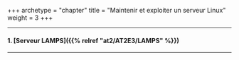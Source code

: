 +++
archetype = "chapter"
title = "Maintenir et exploiter un serveur Linux"
weight = 3
+++

---

#### 1. [Serveur LAMPS]({{% relref "at2/AT2E3/LAMPS" %}})

---
